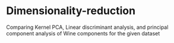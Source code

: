 # Dimensionality-reduction
Comparing Kernel PCA, Linear discriminant analysis, and principal component analysis of Wine components for the given dataset
